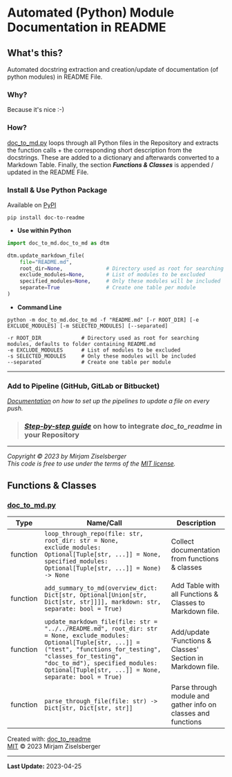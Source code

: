 # Automated (Python) Module Documentation in README

## What's this?

Automated docstring extraction and creation/update of documentation (of python modules) in README File.

### Why?

Because it's nice :-)

### How?

[doc_to_md.py](src/doc_to_md/doc_to_md.py) loops through all Python files in the Repository and extracts the function calls + the
corresponding short description from the docstrings. These are added to a dictionary and afterwards converted to
a Markdown Table. Finally, the section **_Functions & Classes_** is appended / updated in the README File.

### Install & Use Python Package

Available on [PyPI](https://pypi.org/project/doc-to-readme/1.0.0/)
```shell
pip install doc-to-readme
```

- **Use within Python** 
```python
import doc_to_md.doc_to_md as dtm

dtm.update_markdown_file(
    file="README.md",
    root_dir=None,              # Directory used as root for searching modules, defaults to folder containing README.md
    exclude_modules=None,       # List of modules to be excluded
    specified_modules=None,     # Only these modules will be included
    separate=True               # Create one table per module
)
```

- **Command Line**
```shell
python -m doc_to_md.doc_to_md -f "README.md" [-r ROOT_DIR] [-e EXCLUDE_MODULES] [-m SELECTED_MODULES] [--separated]

-r ROOT_DIR             # Directory used as root for searching modules, defaults to folder containing README.md
-e EXCLUDE_MODULES      # List of modules to be excluded
-s SELECTED_MODULES     # Only these modules will be included
--separated             # Create one table per module
```

---

### Add to Pipeline (GitHub, GitLab or Bitbucket)
_[Documentation](./How_to_setup_the_pipelines.md) on how to set up the pipelines to update a file on every push._

> ### [**_Step-by-step guide_**](https://github.com/ziselsberger/use_doc_to_readme) on how to integrate _doc_to_readme_ in your Repository

---

_Copyright &copy; 2023 by Mirjam Ziselsberger_  
_This code is free to use under the terms of the [MIT license](/LICENSE)._

## Functions & Classes  

### [doc_to_md.py](./src/doc_to_md/doc_to_md.py)

| Type | Name/Call | Description |
| --- | --- | --- |
| function  | `loop_through_repo(file: str, root_dir: str = None, exclude_modules: Optional[Tuple[str, ...]] = None, specified_modules: Optional[Tuple[str, ...]] = None) -> None` | Collect documentation from functions & classes |
| function  | `add_summary_to_md(overview_dict: Dict[str, Optional[Union[str, Dict[str, str]]]], markdown: str, separate: bool = True)` | Add Table with all Functions & Classes to Markdown file. |
| function  | `update_markdown_file(file: str = "../../README.md", root_dir: str = None, exclude_modules: Optional[Tuple[str, ...]] = ("test", "functions_for_testing", "classes_for_testing", "doc_to_md"), specified_modules: Optional[Tuple[str, ...]] = None, separate: bool = True)` | Add/update 'Functions & Classes' Section in Markdown file. |
| function  | `parse_through_file(file: str) -> Dict[str, Dict[str, str]]` | Parse through module and gather info on classes and functions |

Created with: [doc_to_readme](https://github.com/ziselsberger/doc_to_readme)  
[MIT](https://github.com/ziselsberger/doc_to_readme/blob/main/LICENSE) &copy; 2023 Mirjam Ziselsberger

---
**Last Update:** 2023-04-25